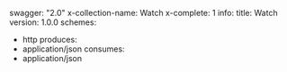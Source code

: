 swagger: "2.0"
x-collection-name: Watch
x-complete: 1
info:
  title: Watch
  version: 1.0.0
schemes:
- http
produces:
- application/json
consumes:
- application/json